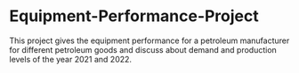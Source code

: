 # Equipment-Performance-Project
This project gives the equipment performance for a petroleum manufacturer for different  petroleum goods and discuss about demand and production levels of the year 2021 and 2022.
